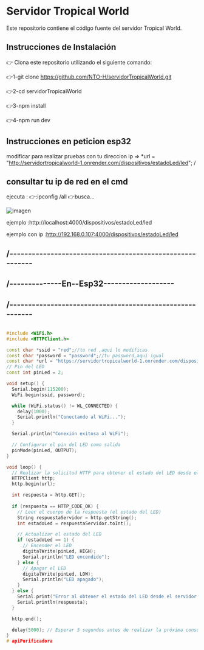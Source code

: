 # Servidor Tropical World

Este repositorio contiene el código fuente del servidor Tropical World.

## Instrucciones de Instalación

👉 Clona este repositorio utilizando el siguiente comando:


👉1-git clone https://github.com/NTO-H/servidorTropicalWorld.git

👉2-cd servidorTropicalWorld

👉3-npm install

👉4-npm run dev



## Instrucciones en peticion esp32

modificar para realizar pruebas con tu direccion ip 
=>   *url = "http://servidortropicalworld-1.onrender.com/dispositivos/estadoLed/led"; /

## consultar tu ip de red en el cmd
ejecuta :
👉:ipconfig /all
👉busca...

![imagen](https://github.com/NTO-H/servidorTropicalWorld/assets/134122438/f90bdb93-1034-4abb-8d0f-5f04984439b3)



ejemplo :http://localhost:4000/dispositivos/estadoLed/led

ejemplo con ip :http://192.168.0.107:4000/dispositivos/estadoLed/led



## /---------------------------------------------------------

## /--------------En--Esp32-------------------
## /---------------------------------------------------------
```cpp

#include <WiFi.h>
#include <HTTPClient.h>

const char *ssid = "red";//tu red ,aqui lo modificas
const char *password = "password";//tu password,aqui igual 
const char *url = "https://servidortropicalworld-1.onrender.com/dispositivos/obtenerEstadoLed";
// Pin del LED
const int pinLed = 2;

void setup() {
  Serial.begin(115200);
  WiFi.begin(ssid, password);

  while (WiFi.status() != WL_CONNECTED) {
    delay(1000);
    Serial.println("Conectando al WiFi...");
  }

  Serial.println("Conexión exitosa al WiFi");

  // Configurar el pin del LED como salida
  pinMode(pinLed, OUTPUT);
}

void loop() {
  // Realizar la solicitud HTTP para obtener el estado del LED desde el servidor
  HTTPClient http;
  http.begin(url);

  int respuesta = http.GET();
  
  if (respuesta == HTTP_CODE_OK) {
    // Leer el cuerpo de la respuesta (el estado del LED)
    String respuestaServidor = http.getString();
    int estadoLed = respuestaServidor.toInt();

    // Actualizar el estado del LED
    if (estadoLed == 1) {
      // Encender el LED
      digitalWrite(pinLed, HIGH);
      Serial.println("LED encendido");
    } else {
      // Apagar el LED
      digitalWrite(pinLed, LOW);
      Serial.println("LED apagado");
    }
  } else {
    Serial.print("Error al obtener el estado del LED desde el servidor. Código de respuesta: ");
    Serial.println(respuesta);
  }

  http.end();

  delay(5000); // Esperar 5 segundos antes de realizar la próxima consulta
}
# apiPurificadora
